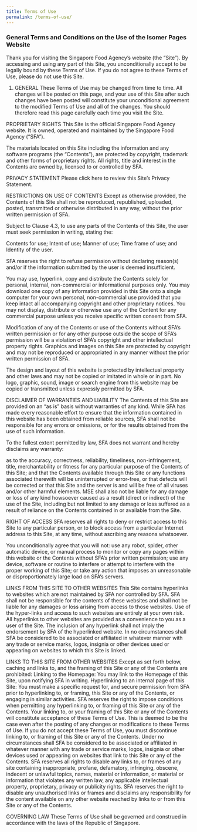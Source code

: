 ```yaml
---
title: Terms of Use
permalink: /terms-of-use/
---
```

### **General Terms and Conditions on the Use of the Isomer Pages Website**

Thank you for visiting the Singapore Food Agency’s website (the “Site”). By accessing and using any part of this Site, you unconditionally accept to be legally bound by these Terms of Use. If you do not agree to these Terms of Use, please do not use this Site.

1. GENERAL 
 These Terms of Use may be changed from time to time. All changes will be posted on this page, and your use of this Site after such changes have been posted will constitute your unconditional agreement to the modified Terms of Use and all of the changes. You should therefore read this page carefully each time you visit the Site.
 
PROPRIETARY RIGHTS 
 This Site is the official Singapore Food Agency website. It is owned, operated and maintained by the Singapore Food Agency (“SFA”).
 
 The materials located on this Site including the information and any software programs (the “Contents”), are protected by copyright, trademark and other forms of proprietary rights. All rights, title and interest in the Contents are owned by, licensed to or controlled by SFA.
 
PRIVACY STATEMENT 
 Please click here to review this Site’s Privacy Statement.
 
RESTRICTIONS ON USE OF CONTENTS
 Except as otherwise provided, the Contents of this Site shall not be reproduced, republished, uploaded, posted, transmitted or otherwise distributed in any way, without the prior written permission of SFA.
 
 Subject to Clause 4.3, to use any parts of the Contents of this Site, the user must seek permission in writing, stating the:
 
 Contents for use;
 Intent of use;
 Manner of use;
 Time frame of use; and
 Identity of the user.
 
 SFA reserves the right to refuse permission without declaring reason(s) and/or if the information submitted by the user is deemed insufficient.
 
 You may use, hyperlink, copy and distribute the Contents solely for personal, internal, non-commercial or informational purposes only. You may download one copy of any information provided in this Site onto a single computer for your own personal, non-commercial use provided that you keep intact all accompanying copyright and other proprietary notices. You may not display, distribute or otherwise use any of the Content for any commercial purpose unless you receive specific written consent from SFA.
 
 Modification of any of the Contents or use of the Contents without SFA’s written permission or for any other purpose outside the scope of SFA’s permission will be a violation of SFA’s copyright and other intellectual property rights. Graphics and images on this Site are protected by copyright and may not be reproduced or appropriated in any manner without the prior written permission of SFA.
 
 The design and layout of this website is protected by intellectual property and other laws and may not be copied or imitated in whole or in part. No logo, graphic, sound, image or search engine from this website may be copied or transmitted unless expressly permitted by SFA.
 
DISCLAIMER OF WARRANTIES AND LIABILITY
 The Contents of this Site are provided on an “as is” basis without warranties of any kind. While SFA has made every reasonable effort to ensure that the information contained in this website has been obtained from reliable sources, SFA shall not be responsible for any errors or omissions, or for the results obtained from the use of such information.
 
 To the fullest extent permitted by law, SFA does not warrant and hereby disclaims any warranty:
 
 as to the accuracy, correctness, reliability, timeliness, non-infringement, title, merchantability or fitness for any particular purpose of the Contents of this Site; and
 that the Contents available through this Site or any functions associated therewith will be uninterrupted or error-free, or that defects will be corrected or that this Site and the server is and will be free of all viruses and/or other harmful elements.
 MSE shall also not be liable for any damage or loss of any kind howsoever caused as a result (direct or indirect) of the use of the Site, including but not limited to any damage or loss suffered as a result of reliance on the Contents contained in or available from the Site.
 
RIGHT OF ACCESS
 SFA reserves all rights to deny or restrict access to this Site to any particular person, or to block access from a particular Internet address to this Site, at any time, without ascribing any reasons whatsoever.
 
 You unconditionally agree that you will not:
 use any robot, spider, other automatic device, or manual process to monitor or copy any pages within this website or the Contents without SFA’s prior written permission;
 use any device, software or routine to interfere or attempt to interfere with the proper working of this Site; or
 take any action that imposes an unreasonable or disproportionately large load on SFA’s servers.
 
LINKS FROM THIS SITE TO OTHER WEBSITES 
 This Site contains hyperlinks to websites which are not maintained by SFA nor controlled by SFA. SFA shall not be responsible for the contents of these websites and shall not be liable for any damages or loss arising from access to those websites. Use of the hyper-links and access to such websites are entirely at your own risk. All hyperlinks to other websites are provided as a convenience to you as a user of the Site. The inclusion of any hyperlink shall not imply the endorsement by SFA of the hyperlinked website. In no circumstances shall SFA be considered to be associated or affiliated in whatever manner with any trade or service marks, logos, insignia or other devices used or appearing on websites to which this Site is linked.
 
LINKS TO THIS SITE FROM OTHER WEBSITES
 Except as set forth below, caching and links to, and the framing of this Site or any of the Contents are prohibited: Linking to the Homepage: You may link to the Homepage of this Site, upon notifying SFA in writing. Hyperlinking to an internal page of this Site: You must make a specific request for, and secure permission from SFA prior to hyperlinking to, or framing, this Site or any of the Contents, or engaging in similar activities. SFA reserves the right to impose conditions when permitting any hyperlinking to, or framing of this Site or any of the Contents. Your linking to, or your framing of this Site or any of the Contents will constitute acceptance of these Terms of Use. This is deemed to be the case even after the posting of any changes or modifications to these Terms of Use. If you do not accept these Terms of Use, you must discontinue linking to, or framing of this Site or any of the Contents. Under no circumstances shall SFA be considered to be associated or affiliated in whatever manner with any trade or service marks, logos, insignia or other devices used or appearing on websites that link to this Site or any of the Contents. SFA reserves all rights to disable any links to, or frames of any site containing inappropriate, profane, defamatory, infringing, obscene, indecent or unlawful topics, names, material or information, or material or information that violates any written law, any applicable intellectual property, proprietary, privacy or publicity rights. SFA reserves the right to disable any unauthorised links or frames and disclaims any responsibility for the content available on any other website reached by links to or from this Site or any of the Contents.
 
GOVERNING LAW
 These Terms of Use shall be governed and construed in accordance with the laws of the Republic of Singapore.
